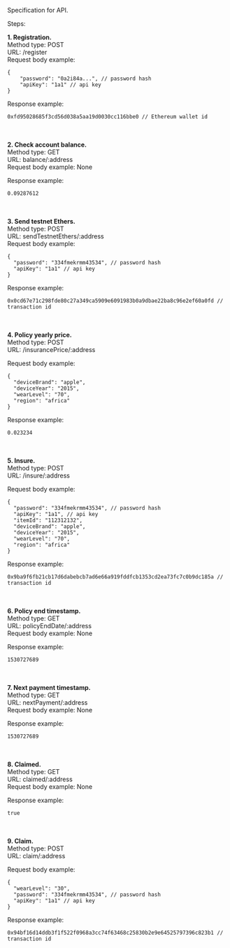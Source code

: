 Specification for API.

Steps:

<b>1. Registration.</b><br/>
Method type: POST<br/>
URL: /register<br/>
Request body example:
```
{
	"password": "0a2i84a...", // password hash
	"apiKey": "1a1" // api key
}
```
Response example:
```
0xfd95028685f3cd56d038a5aa19d0030cc116bbe0 // Ethereum wallet id
```
<br/>
<br/>
<b>2. Check account balance.</b><br/>
Method type: GET<br/>
URL: balance/:address <br/>
Request body example: 
None

Response example:
```
0.09287612
```
<br/>
<br/>
<b>3. Send testnet Ethers.</b><br/>
Method type: POST <br/>
URL: sendTestnetEthers/:address <br/>
Request body example:

```
{
  "password": "334fmekrmm43534", // password hash
  "apiKey": "1a1" // api key
}
```

Response example:
```
0x0cd67e71c298fde80c27a349ca5909e6091983b0a9dbae22ba8c96e2ef60a0fd // transaction id
```
<br/>
<br/>
<b>4. Policy yearly price.</b><br/>
Method type: POST<br/>
URL: /insurancePrice/:address<br/>

Request body example:
```
{
  "deviceBrand": "apple",
  "deviceYear": "2015",
  "wearLevel": "70",
  "region": "africa"
}
```

Response example:
```
0.023234
```
<br/>
<br/>
<b>5. Insure.</b><br/>
Method type: POST<br/>
URL: /insure/:address<br/>

Request body example:
```
{
  "password": "334fmekrmm43534", // password hash
  "apiKey": "1a1", // api key
  "itemId": "112312132",
  "deviceBrand": "apple",
  "deviceYear": "2015",
  "wearLevel": "70",
  "region": "africa"
}
```

Response example:
```
0x9ba9f6fb21cb17d6dabebcb7ad6e66a919fddfcb1353cd2ea73fc7c0b9dc185a // transaction id
```
<br/>
<br/>
<b>6. Policy end timestamp.</b><br/>
Method type: GET <br/>
URL: policyEndDate/:address <br/>
Request body example:
None

Response example:
```
1530727689
```

<br/>
<br/>
<b>7. Next payment timestamp.</b><br/>
Method type: GET <br/>
URL: nextPayment/:address <br/>
Request body example:
None

Response example:
```
1530727689
```

<br/>
<br/>
<b>8. Claimed.</b><br/>
Method type: GET <br/>
URL: claimed/:address <br/>
Request body example:
None

Response example:
```
true
```

<br/>
<br/>
<b>9. Claim.</b><br/>
Method type: POST <br/>
URL: claim/:address <br/>

Request body example:
```
{
  "wearLevel": "30",
  "password": "334fmekrmm43534", // password hash
  "apiKey": "1a1" // api key
}
```

Response example:
```
0x94bf16d14ddb3f1f522f0968a3cc74f63468c25830b2e9e64525797396c823b1 // transaction id
```
